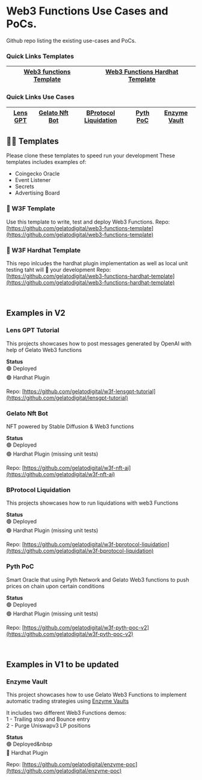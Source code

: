 # Web3 Functions Use Cases and PoCs.

Github repo listing the existing use-cases and PoCs.
### Quick Links Templates
[Web3 functions Template](/https://github.com/gelatodigital/web3-functions-template) | [Web3 Functions Hardhat Template](https://github.com/gelatodigital/web3-functions-hardhat-template)
|---|---|

### Quick Links Use Cases
[Lens GPT](https://github.com/gelatodigital/w3f-lensgpt-tutorial) | [Gelato Nft Bot](https://github.com/gelatodigital/w3f-nft-ai) | [BProtocol Liquidation](https://github.com/gelatodigital/w3f-bprotocol-liquidation) | [Pyth PoC](https://github.com/gelatodigital/w3f-pyth-poc-v2) | [Enzyme Vault](https://github.com/gelatodigital/enzyme-poc) 
|---|---|---|---|---|


## 🏄‍♂️ Templates
Please clone these templates to speed run your development
These templates includes examples of:
 - Coingecko Oracle
 - Event Listener
 - Secrets
 - Advertising Board

### 🔭 W3F Template
Use this template to write, test and deploy Web3 Functions.
Repo: [https://github.com/gelatodigital/web3-functions-template](https://github.com/gelatodigital/web3-functions-template)

### 👷‍ W3F Hardhat Template
This repo inlcudes the hardhat plugin implementation as well as local unit testing taht will 🚀 your development
Repo: [https://github.com/gelatodigital/web3-functions-hardhat-template](https://github.com/gelatodigital/web3-functions-hardhat-template)  

&nbsp;  

## Examples in V2

### Lens GPT Tutorial
This projects showcases how to post messages generated by OpenAI with help of Gelato Web3 functions&nbsp;  

**Status**&nbsp;  
🟢 Deployed&nbsp;  
🟢 Hardhat Plugin

Repo: [https://github.com/gelatodigital/w3f-lensgpt-tutorial](https://github.com/gelatodigital/lensgpt-tutorial)

### Gelato Nft Bot
NFT powered by Stable Diffusion & Web3 functions&nbsp; 

**Status**&nbsp;  
🟢 Deployed&nbsp;  
🟢 Hardhat Plugin (missing unit tests)

Repo: [https://github.com/gelatodigital/w3f-nft-ai](https://github.com/gelatodigital/w3f-nft-ai)

### BProtocol Liquidation
This projects showcases how to run liquidations with web3 Functions&nbsp; 

**Status**&nbsp;  
🟢 Deployed&nbsp;  
🟢 Hardhat Plugin (missing unit tests)

Repo: [https://github.com/gelatodigital/w3f-bprotocol-liquidation](https://github.com/gelatodigital/w3f-bprotocol-liquidation)

### Pyth PoC
Smart Oracle that using Pyth Network and Gelato Web3 functions to push prices on chain upon certain conditions&nbsp; 

**Status**&nbsp;  
🟢 Deployed&nbsp;  
🟢 Hardhat Plugin (missing unit tests)

Repo: [https://github.com/gelatodigital/w3f-pyth-poc-v2](https://github.com/gelatodigital/w3f-pyth-poc-v2)



&nbsp;  
## Examples in V1 to be updated

### Enzyme Vault
This project showcases how to use Gelato Web3 Functions to implement automatic trading strategies using [Enzyme Vaults](https://enzyme.finance/)

It includes two different Web3 Functions demos:&nbsp;   
1 - Trailing stop and Bounce entry&nbsp;  
2 - Purge Uniswapv3 LP positions

**Status**&nbsp;  
🟢 Deployed&nbsp  
🔴 Hardhat Plugin 

Repo: [https://github.com/gelatodigital/enzyme-poc](https://github.com/gelatodigital/enzyme-poc)